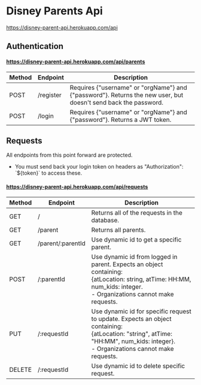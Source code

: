 # Disney Parents Api

https://disney-parent-api.herokuapp.com/api

## Authentication

#### https://disney-parent-api.herokuapp.com/api/parents

| Method | Endpoint  | Description                                                                                                    |
| ------ | --------- | -------------------------------------------------------------------------------------------------------------- |
| POST   | /register | Requires {"username" or "orgName"} and {"password"}. Returns the new user, but doesn't send back the password. |
| POST   | /login    | Requires {"username" or "orgName"} and {"password"}. Returns a JWT token.                                      |

## Requests

All endpoints from this point forward are protected.

- You must send back your login token on headers as "Authorization": \`\$\{token\}\` to access these.

#### https://disney-parent-api.herokuapp.com/api/requests

| Method | Endpoint          | Description                                                                                                                                                                                |
| ------ | ----------------- | ------------------------------------------------------------------------------------------------------------------------------------------------------------------------------------------ |
| GET    | /                 | Returns all of the requests in the database.                                                                                                                                               |
| GET    | /parent           | Returns all parents.                                                                                                                                                                       |
| GET    | /parent/:parentId | Use dynamic id to get a specific parent.                                                                                                                                                   |
| POST   | /:parentId        | Use dynamic id from logged in parent. Expects an object containing: <br />{atLocation: string, atTime: HH:MM, num_kids: integer. <br />- Organizations cannot make requests.               |
| PUT    | /:requestId       | Use dynamic id for specific request to update. Expects an object containing: <br />{atLocation: "string", atTime: "HH:MM", num_kids: integer}. <br />- Organizations cannot make requests. |
| DELETE | /:requestId       | Use dynamic id to delete specific request.                                                                                                                                                 |
